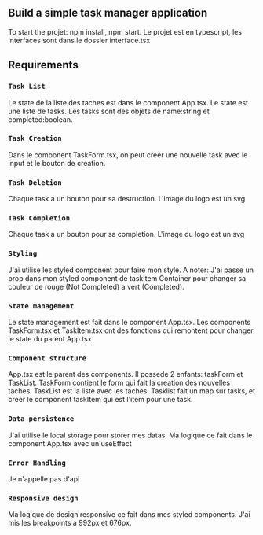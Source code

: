 ## Build a simple task manager application

To start the projet: npm install, npm start.
Le projet est en typescript, les interfaces sont dans le dossier interface.tsx

## Requirements

### `Task List`

Le state de la liste des taches est dans le component App.tsx. Le state est une liste de tasks. Les tasks sont des objets de name:string et completed:boolean.

### `Task Creation`

Dans le component TaskForm.tsx, on peut creer une nouvelle task avec le input et le bouton de creation.

### `Task Deletion`

Chaque task a un bouton pour sa destruction. L'image du logo est un svg

### `Task Completion`

Chaque task a un bouton pour sa completion. L'image du logo est un svg

### `Styling`

J'ai utilise les styled component pour faire mon style. A noter: J'ai passe un prop dans mon styled component de taskItem Container pour changer sa couleur de rouge (Not Completed) a vert (Completed).

### `State management`

Le state management est fait dans le component App.tsx. Les components TaskForm.tsx et TaskItem.tsx ont des fonctions qui remontent pour changer le state du parent App.tsx

### `Component structure`

App.tsx est le parent des components. Il possede 2 enfants: taskForm et TaskList. TaskForm contient le form qui fait la creation des nouvelles taches. TaskList est la liste avec les taches. Tasklist fait un map sur tasks, et creer le component taskItem qui est l'item pour une task.

### `Data persistence`

J'ai utilise le local storage pour storer mes datas. Ma logique ce fait dans le component App.tsx avec un useEffect

### `Error Handling`

Je n'appelle pas d'api

### `Responsive design`

Ma logique de design responsive ce fait dans mes styled components. J'ai mis les breakpoints a 992px et 676px.
